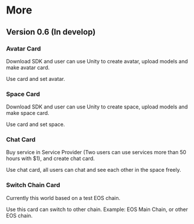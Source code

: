 # More

## Version 0.6 (In develop)

### Avatar Card

Download SDK and user can use Unity to create avatar, upload models and make avatar card.

Use card and set avatar.


### Space Card

Download SDK and user can use Unity to create space, upload models and make space card.

Use card and set space.


### Chat Card

Buy service in Service Provider (Two users can use services more than 50 hours with $1), and create chat card.

Use chat card, all users can chat and see each other in the space freely.


### Switch Chain Card

Currently this world based on a test EOS chain. 

Use this card can switch to other chain. Example: EOS Main Chain, or other EOS chain.
